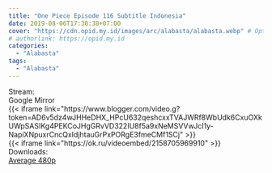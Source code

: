 ```yaml
---
title: "One Piece Episode 116 Subtitle Indonesia"
date: 2019-08-06T17:38:38+07:00
cover: "https://cdn.opid.my.id/images/arc/alabasta/alabasta.webp" # Optional, cover
# authorlink: https://opid.my.id
categories:
  - "Alabasta"
tags:
  - "Alabasta"
---
```

<div class="ui menu violet borderless inverted">
  <div class="header item active">
        Stream:
    </div>
  <a class="active item" data-tab="google">
    <i class="google drive icon"></i> Google
  </a>
  <a class="item nounderline" data-tab="mirror">
    <i class="odnoklassniki icon"></i> Mirror
  </a>
</div>
<div class="ui bottom attached tab segment active" style="border:0 !important;" data-tab="google">
  {{< iframe link="https://www.blogger.com/video.g?token=AD6v5dz4wJHHeDHX_HPcU632qeshcxxTVAJWRf8WbUdk6CxuOXkUWpSASIKg4PEKCoJHgGRvVD322IU8f5a9xNeMSVVwJcI1y-NapiXNpuxrCncQxIdjhtauGrPxPORgE3fmeCMf1SCj" >}}
</div>
<div class="ui bottom attached tab segment" style="border:0 !important;" data-tab="mirror">
  {{< iframe link="https://ok.ru/videoembed/2158705969910" >}}
</div>
<div class="ui menu violet borderless inverted">
  <div class="header item active">
        Downloads:
    </div>
  <a class="item nounderline" href="https://ouo.io/HIxHU4" target="_blank" rel="dofollow"><i class="google drive icon"></i>
    Average 480p</a>
</div>